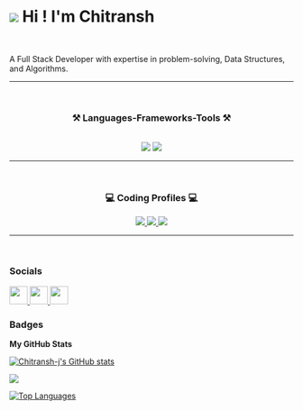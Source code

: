 ![](https://user-images.githubusercontent.com/18350557/176309783-0785949b-9127-417c-8b55-ab5a4333674e.gif) Hi ! I'm Chitransh 
========================================================================================================================================
<br/>

A Full Stack Developer with expertise in problem-solving, Data Structures, and Algorithms.

<hr/>
<br/>

<h3 align="center">⚒️ Languages-Frameworks-Tools ⚒️</h3>
<br/>
<div align="center">
    <img src="https://skillicons.dev/icons?i=react,bootstrap,html,css,vscode,github,git,cpp,jest" />
    <img src="https://skillicons.dev/icons?i=nodejs,javascript,typescript,express,mysql,postman,tailwind" /><br>
</div>

<hr/>
<br/>

<h3 align="center">💻 Coding Profiles 💻</h3>
<div align="center">
<a href="https://www.codechef.com/users/chitransh34">
    <img src="https://img.shields.io/badge/CodeChef-%23964B00.svg?style=for-the-badge&logo=CodeChef&logoColor=white" />
  </a>
  <a href="https://leetcode.com/IchigoGoes/" target="_blank">
    <img src="https://img.shields.io/badge/LeetCode-000000?style=for-the-badge&logo=LeetCode&logoColor=#d16c06" target="_blank" />
  </a>
  <a href="https://auth.geeksforgeeks.org/user/chitranshjawere" target="_blank">
     <img src="https://img.shields.io/badge/GeeksforGeeks-gray?style=for-the-badge&logo=geeksforgeeks&logoColor=35914c" target="_blank" />
  </a>

</div>
<hr/>
<br/>

### Socials

<p align="left"> <a href="https://www.github.com/Chitransh-j" target="_blank" rel="noreferrer"> <picture> <source media="(prefers-color-scheme: dark)" srcset="https://raw.githubusercontent.com/danielcranney/readme-generator/main/public/icons/socials/github-dark.svg" /> <source media="(prefers-color-scheme: light)" srcset="https://raw.githubusercontent.com/danielcranney/readme-generator/main/public/icons/socials/github.svg" /> <img src="https://raw.githubusercontent.com/danielcranney/readme-generator/main/public/icons/socials/github.svg" width="32" height="32" /> </picture> </a> <a href="https://www.linkedin.com/in/chitransh-jawere-878497232/" target="_blank" rel="noreferrer"> <picture> <source media="(prefers-color-scheme: dark)" srcset="https://raw.githubusercontent.com/danielcranney/readme-generator/main/public/icons/socials/linkedin-dark.svg" /> <source media="(prefers-color-scheme: light)" srcset="https://raw.githubusercontent.com/danielcranney/readme-generator/main/public/icons/socials/linkedin.svg" /> <img src="https://raw.githubusercontent.com/danielcranney/readme-generator/main/public/icons/socials/linkedin.svg" width="32" height="32" /> </picture> </a> <a href="https://www.x.com/ChitranshJawere" target="_blank" rel="noreferrer"> <picture> <source media="(prefers-color-scheme: dark)" srcset="https://raw.githubusercontent.com/danielcranney/readme-generator/main/public/icons/socials/twitter-dark.svg" /> <source media="(prefers-color-scheme: light)" srcset="https://raw.githubusercontent.com/danielcranney/readme-generator/main/public/icons/socials/twitter.svg" /> <img src="https://raw.githubusercontent.com/danielcranney/readme-generator/main/public/icons/socials/twitter.svg" width="32" height="32" /> </picture> </a></p>

### Badges

<b>My GitHub Stats</b>

<a href="http://www.github.com/Chitransh-j"><img src="https://github-readme-stats.vercel.app/api?username=Chitransh-j&show_icons=true&hide=&count_private=true&title_color=0891b2&text_color=ffffff&icon_color=3382ed&bg_color=0f172a&hide_border=true&show_icons=true" alt="Chitransh-j's GitHub stats" /></a>

<a href="http://www.github.com/Chitransh-j"><img src="https://github-readme-streak-stats.herokuapp.com/?user=Chitransh-j&stroke=ffffff&background=0f172a&ring=0891b2&fire=0891b2&currStreakNum=ffffff&currStreakLabel=0891b2&sideNums=ffffff&sideLabels=ffffff&dates=ffffff&hide_border=true" /></a>

<a href="https://github.com/Chitransh-j" align="left"><img src="https://github-readme-stats.vercel.app/api/top-langs/?username=Chitransh-j&langs_count=10&title_color=0891b2&text_color=ffffff&icon_color=3382ed&bg_color=0f172a&hide_border=true&locale=en&custom_title=Top%20%Languages" alt="Top Languages" /></a>
